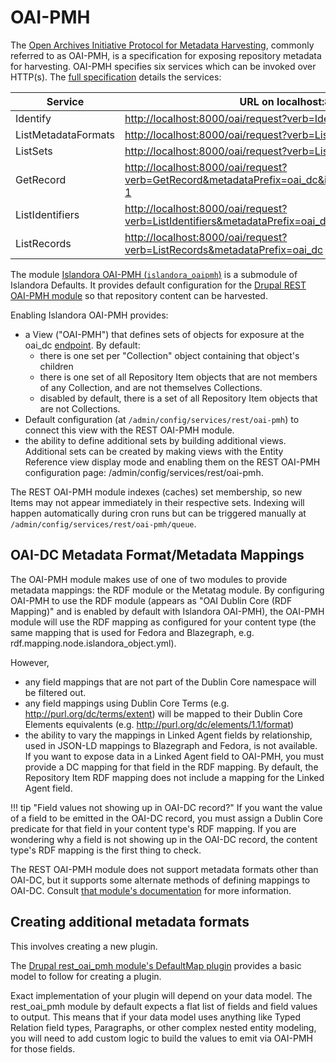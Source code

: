 # OAI-PMH

The [Open Archives Initiative Protocol for Metadata Harvesting](https://www.openarchives.org/pmh/), commonly referred to as OAI-PMH, is a specification for exposing repository metadata for harvesting. OAI-PMH specifies six services which can be invoked over HTTP(s). The [full specification](http://www.openarchives.org/OAI/openarchivesprotocol.html) details the services:

| Service | URL on localhost:8000 |
|---|---|
| Identify |  [http://localhost:8000/oai/request?verb=Identify](http://localhost:8000/oai/request?verb=Identify)|
| ListMetadataFormats | [http://localhost:8000/oai/request?verb=ListMetadataFormats](http://localhost:8000/oai/request?verb=ListMetadataFormats)|
| ListSets | [http://localhost:8000/oai/request?verb=ListSets](http://localhost:8000/oai/request?verb=ListSets)|
| GetRecord | [http://localhost:8000/oai/request?verb=GetRecord&metadataPrefix=oai_dc&identifier=oai:localhost:node-1](http://localhost:8000/oai/request?verb=GetRecord&metadataPrefix=oai_dc&identifier=oai:localhost:node-1) |
| ListIdentifiers | [http://localhost:8000/oai/request?verb=ListIdentifiers&metadataPrefix=oai_dc](http://localhost:8000/oai/request?verb=ListIdentifiers&metadataPrefix=oai_dc)|
| ListRecords | [http://localhost:8000/oai/request?verb=ListRecords&metadataPrefix=oai_dc](http://localhost:8000/oai/request?verb=ListRecords&metadataPrefix=oai_dc)|

The module [Islandora OAI-PMH (`islandora_oaipmh`)](https://github.com/Islandora/islandora_defaults/tree/2.x/modules/islandora_oaipmh) is a submodule of Islandora Defaults. It provides default configuration for the [Drupal REST OAI-PMH module](https://www.drupal.org/project/rest_oai_pmh) so that repository content can be harvested.

Enabling Islandora OAI-PMH provides:

- a View ("OAI-PMH") that defines sets of objects for exposure at the oai_dc [endpoint](http://localhost:8000/oai/request?verb=ListRecords&metadataPrefix=oai_dc). By default:
    - there is one set per "Collection" object containing that object's children
    - there is one set of all Repository Item objects that are not members of any Collection, and are not themselves Collections.	
    - disabled by default, there is a set of all Repository Item objects that are not Collections.
- Default configuration (at `/admin/config/services/rest/oai-pmh`) to connect this view with the REST OAI-PMH module.
- the ability to define additional sets by building additional views. Additional sets can be created by making views with the Entity Reference view display mode and enabling them on the REST OAI-PMH configuration page: /admin/config/services/rest/oai-pmh.

The REST OAI-PMH module indexes (caches) set membership, so new Items may not appear immediately in their respective sets. Indexing will happen automatically during cron runs but can be triggered manually at `/admin/config/services/rest/oai-pmh/queue`.

## OAI-DC Metadata Format/Metadata Mappings

The OAI-PMH module makes use of one of two modules to provide metadata mappings: the RDF module or the Metatag module. By configuring OAI-PMH to use the RDF module (appears as "OAI Dublin Core (RDF Mapping)" and is enabled by default with Islandora OAI-PMH), the OAI-PMH module will use the RDF mapping as configured for your content type (the same mapping that is used for Fedora and Blazegraph, e.g. rdf.mapping.node.islandora_object.yml). 

However,
- any field mappings that are not part of the Dublin Core namespace will be filtered out.
- any field mappings using Dublin Core Terms (e.g. http://purl.org/dc/terms/extent) will be mapped to their Dublin Core Elements equivalents (e.g. http://purl.org/dc/elements/1.1/format)
- the ability to vary the mappings in Linked Agent fields by relationship, used in JSON-LD mappings to Blazegraph and Fedora, is not available. If you want to expose data in a Linked Agent field to OAI-PMH, you must provide a DC mapping for that field in the RDF mapping. By default, the Repository Item RDF mapping does not include a mapping for the Linked Agent field.  


!!! tip "Field values not showing up in OAI-DC record?"
    If you want the value of a field to be emitted in the OAI-DC record, you must assign a Dublin Core predicate for that field in your content type's RDF mapping. If you are wondering why a field is not showing up in the OAI-DC record, the content type's RDF mapping is the first thing to check.

The REST OAI-PMH module does not support metadata formats other than OAI-DC, but it supports some alternate methods of defining mappings to OAI-DC. Consult [that module's documentation](https://www.drupal.org/project/rest_oai_pmh) for more information.

## Creating additional metadata formats
This involves creating a new plugin.

The [Drupal rest_oai_pmh module's DefaultMap plugin](https://git.drupalcode.org/project/rest_oai_pmh/-/blob/2.0.x/src/Plugin/OaiMetadataMap/DefaultMap.php) provides a basic model to follow for creating a plugin.

Exact implementation of your plugin will depend on your data model. The rest_oai_pmh module by default expects a flat list of fields and field values to output. This means that if your data model uses anything like Typed Relation field types, Paragraphs, or other complex nested entity modeling, you will need to add custom logic to build the values to emit via OAI-PMH for those fields.
